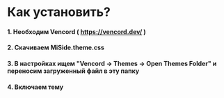 # Как установить?
#### 1. Необходим Vencord ( https://vencord.dev/ )
#### 2. Скачиваем MiSide.theme.css
#### 3. В настройках ищем "Vencord -> Themes -> Open Themes Folder" и переносим загруженный файл в эту папку
#### 4. Включаем тему
